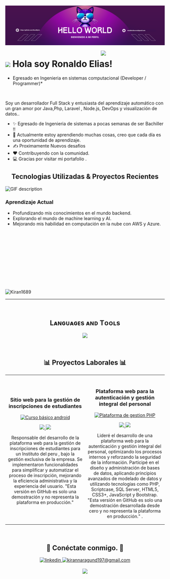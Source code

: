 <!--Banner-->
![RonalBytes Banner Image](./banner.png)

<!--Night Owl image-->
<div>
  <img align="right" width="40%" src="https://owlbertsio-resized.s3.amazonaws.com/Popper.psd.full.png">
</div>


<!--Header Name-->
# <img src="https://emojis.slackmojis.com/emojis/images/1531849430/4246/blob-sunglasses.gif?1531849430" width="30"/> Hola soy Ronaldo Elias! 
* Egresado en Ingenieria en sistemas computacional (Developer / Programmer)*
<br /> 

<!--Start Intro-->               
<p align="left">Soy un desarrollador Full Stack y entusiasta del aprendizaje automático con un gran amor por Java,Php, Laravel , Node.js, DevOps y visualización de datos.. </p>

- ✨ Egresado de Ingenieria de sistemas a pocas semanas de ser Bachiller !!
- 🌱 Actualmente estoy aprendiendo muchas cosas, creo que cada día es una oportunidad de aprendizaje.
- ✍ Proximamente Nuevos desafios
- ❤ Contribuyendo con la comunidad.
- 💻 Gracias por visitar mi portafolio .
<!--End Intro-->

<!--Languages and Tools Section-->       
<h2 align="center">Tecnologias Utilizadas & Proyectos Recientes</h2> 
<picture>
  <source media="(prefers-color-scheme: dark)" srcset="./Skills_Animation_Dark.gif">
  <source media="(prefers-color-scheme: light)" srcset="./Skills_Animation_White.gif">
  <img align="left" alt="GIF description" src="./Skills_Animation_White.gif">
</picture>
<br />

<h3 align="left">Aprendizaje Actual</h3>
<ul align="left">
  <li>Profundizando mis conocimientos en el mundo backend.</li>
  <li>Explorando el mundo de machine learning y AI.</li>
  <li>Mejorando mis habilidad en computación en la nube con AWS y Azure.</li>
</ul>
  

<br />
<br />
<br />
<br />
<br />
<br />
<br />
<br />
<br />
<br />


<!--Profile Count Badge-->
<p align="left">
  <img src="https://komarev.com/ghpvc/?username=RonalBytes&label=Vistas%20de%20%20Perfil&color=770677&style=for-the-badge&logo=star" alt="Kiran1689" style="padding-right:20px;" />
</p>

---
<br />

<!--Languages and Tools Section-->       
<h2 align="center">Lᴀɴɢᴜᴀɢᴇs ᴀɴᴅ Tᴏᴏʟs</h2> 
<p align="center">
<img width="500px"  src="https://skillicons.dev/icons?i=py,java,js,html,css,react,nodejs,express,django,md,solidity,postgres,mongo,git,vscode,docker,aws,postman,supabase,linux&perline=10"  />
</p>
<br />


<!--Trophies Section-->   


<!--Github stats Table--> 
<h2 align="center">📊 Proyectos Laborales 📊</h2>

<table>
<tr>
<td width="50%">
<h3 align="center">Sitio web para la gestión de inscripciones de estudiantes</h3>
<div align="center">
<a href="" target="_blank"><img src="https://i.imgur.com/2oKmBP8.png" width="400" alt="Curso básico android"></a>
<p>
<a href="https://github.com/RonalBytes/Sistema-de-Gesti-n-e-Inscripci-n-de-Estudiantes" target="_blank">
<img src="https://img.shields.io/badge/CÓDIGO-ff9?style=for-the-badge&logo=github&logoColor=black">
</a>
<a href="https://www.youtube.com" target="_blank">
<img src="https://img.shields.io/badge/-Youtube-green?style=for-the-badge&color=fbfc40">
</a>
</p>
<p>Responsable del desarrollo de la plataforma web para la gestión de inscripciones de estudiantes para un Instituto del peru , bajo la gestión exclusiva de la empresa. Se implementaron funcionalidades para simplificar y automatizar el proceso de inscripción, mejorando la eficiencia administrativa y la experiencia del usuario. "Esta versión en GitHub es solo una demostración y no representa la plataforma en producción."</p>
</div>
                                                                                      
</td>

<td width="50%">
               <br>
<h3 align="center">Plataforma web para la autenticación y gestión integral del personal</h3>
<div align="center">                                       
<a href="" target="_blank"><img src="https://i.imgur.com/3jFqdV4.png" width="380" alt="Plataforma de gestion PHP"></a>
<br>
<p>
<a href="" target="_blank">
<img src="https://img.shields.io/badge/C%C3%93DIGO-80ffaa?style=for-the-badge&logo=github&logoColor=black">
</a>
<a href="https://www.youtube.com" target="_blank">
<img src="https://img.shields.io/badge/-Youtube-green?style=for-the-badge&color=3fFD7f">
</a>
</p>
</p>Lideré el desarrollo de una plataforma web para la autenticación y gestión integral del personal, optimizando los procesos internos y reforzando la seguridad de la información. Participé en el diseño y administración de bases de datos, aplicando principios avanzados de modelado de datos y utilizando tecnologías como PHP, Scriptcase, SQL Server, HTML5, CSS3+, JavaScript y Bootstrap. "Esta versión en GitHub es solo una demostración desarrollada desde cero y no representa la plataforma en producción." .</p>
</div>                                                             
</table>                                                                                 
</div>
<br>



<!--Contact Section--> 

<h2 align="center">🤝 Conéctate conmigo. 🤝 </h2>
<div align="center">
 <a href="https://www.linkedin.com/in/ronaldo-elias-vera/" target="_blank">
<img src=https://img.shields.io/badge/linkedin-%231E77B5.svg?&style=for-the-badge&logo=linkedin&logoColor=white alt=linkedin style="margin-bottom: 5px;" />
</a>
  
<a href="mailto:ronaldoeliasvera@gmail.com" target="_blank">
<img src="https://img.shields.io/badge/Gmail-D14836?style=for-the-badge&logo=gmail&logoColor=white" alt=kirannaragund197@gmail.com mail style="margin-bottom: 5px;" />
</a>

</div>

<!--Footer--> 
<p align="center">
  <img src="https://capsule-render.vercel.app/api?type=waving&color=gradient&height=65&section=footer"/>
</p>
